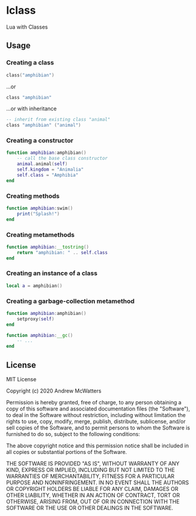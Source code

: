 # lclass
Lua with Classes

## Usage
### Creating a class
```lua
class("amphibian")
```

...or

```lua
class "amphibian"
```

...or with inheritance

```lua
-- inherit from existing class "animal"
class "amphibian" ("animal")
```

### Creating a constructor
```lua
function amphibian:amphibian()
	-- call the base class constructor
	animal.animal(self)
	self.kingdom = "Animalia"
	self.class = "Amphibia"
end
```

### Creating methods
```lua
function amphibian:swim()
	print("Splash!")
end
```

### Creating metamethods
```lua
function amphibian:__tostring()
	return "amphibian: " .. self.class
end
```

### Creating an instance of a class
```lua
local a = amphibian()
```

### Creating a garbage-collection metamethod
```lua
function amphibian:amphibian()
	setproxy(self)
end

function amphibian:__gc()
	-- ...
end
```

## License
MIT License

Copyright (c) 2020 Andrew McWatters

Permission is hereby granted, free of charge, to any person obtaining a copy
of this software and associated documentation files (the "Software"), to deal
in the Software without restriction, including without limitation the rights
to use, copy, modify, merge, publish, distribute, sublicense, and/or sell
copies of the Software, and to permit persons to whom the Software is
furnished to do so, subject to the following conditions:

The above copyright notice and this permission notice shall be included in all
copies or substantial portions of the Software.

THE SOFTWARE IS PROVIDED "AS IS", WITHOUT WARRANTY OF ANY KIND, EXPRESS OR
IMPLIED, INCLUDING BUT NOT LIMITED TO THE WARRANTIES OF MERCHANTABILITY,
FITNESS FOR A PARTICULAR PURPOSE AND NONINFRINGEMENT. IN NO EVENT SHALL THE
AUTHORS OR COPYRIGHT HOLDERS BE LIABLE FOR ANY CLAIM, DAMAGES OR OTHER
LIABILITY, WHETHER IN AN ACTION OF CONTRACT, TORT OR OTHERWISE, ARISING FROM,
OUT OF OR IN CONNECTION WITH THE SOFTWARE OR THE USE OR OTHER DEALINGS IN THE
SOFTWARE.
